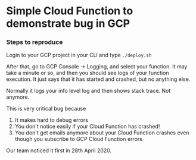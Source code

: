 # Simple Cloud Function to demonstrate bug in GCP

### Steps to reproduce

Login to your GCP project in your CLI and type `./deploy.sh`

After that, go to GCP Console -> Logging, and select your function.
It may take a minute or so, and then you should see logs of your function execution.
It just says that it has started and crashed, but no anything else.

Normally it logs your info level log and then shows stack trace. Not anymore.

This is very critical bug because

1. It makes hard to debug errors
2. You don't notice easily if your Cloud Function has crashed!
3. You don't get emails anymore about your Cloud Function crashes even though you subscribe to GCP Cloud Function errors

Our team noticed it first in 28th April 2020.
